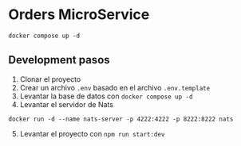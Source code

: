 # Orders MicroService

```
docker compose up -d
```

## Development pasos

1. Clonar el proyecto
2. Crear un archivo `.env` basado en el archivo `.env.template`
3. Levantar la base de datos con `docker compose up -d`
4. Levantar el servidor de Nats

```
docker run -d --name nats-server -p 4222:4222 -p 8222:8222 nats
```

5. Levantar el proyecto con `npm run start:dev`
